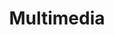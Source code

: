 ---
# This topic lives at
# https://digital.gov/topics/multimedia

slug: "multimedia"

# Topic Title
title: "Multimedia"
deck: "Use a combination of media formats to create impactful experiences."

summary: "Multimedia approaches  involve a combination of text, audio, video, graphics, animation, and more. Rather than producing these things individually, multimedia approaches work best when they are created and distributed in concert to deliver a well-rounded and informative user experience."

# Weight
weight: 2

# Set the legislation card title and link
legislation:
  title: ""
  link: ""

# Featured resource to at the top of the page
featured_resources:
  resources:
    - link: ""

# Featured community to display at the top of the page
featured_communities:
  - "communicators"
  - "social-media"
---